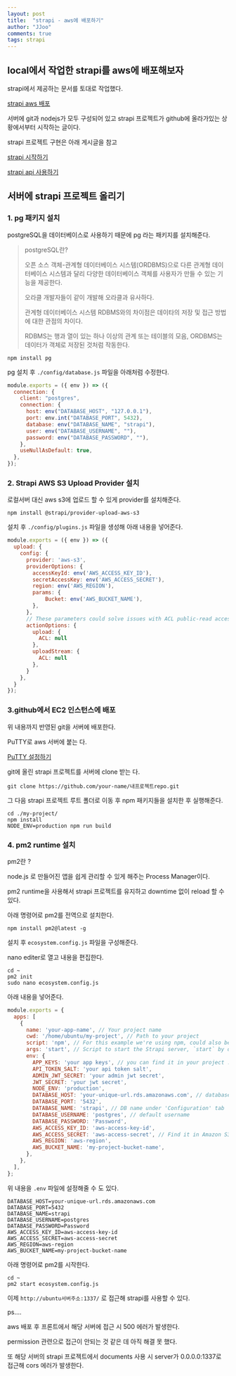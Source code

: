 ```yaml
---
layout: post
title:  "strapi - aws에 배포하기"
author: "JJoo"
comments: true
tags: strapi
---
```



## local에서 작업한 strapi를 aws에 배포해보자

strapi에서 제공하는 문서를 토대로 작업했다. 

[strapi aws 배포](https://docs.strapi.io/developer-docs/latest/setup-deployment-guides/deployment/hosting-guides/amazon-aws.html)

서버에 git과 nodejs가 모두 구성되어 있고 strapi 프로젝트가 github에 올라가있는 상황에서부터 시작하는 글이다. 

strapi 프로젝트 구현은 아래 게시글을 참고

[strapi 시작하기](https://jjoostudy.github.io/2022-08-30/strapi-%EC%8B%9C%EC%9E%91%ED%95%98%EA%B8%B0)

[strapi api 사용하기](https://jjoostudy.github.io/2022-09-14/strapi-api-%EC%82%AC%EC%9A%A9%ED%95%98%EA%B8%B0)


## 서버에 strapi 프로젝트 올리기 

### 1. pg 패키지 설치 

postgreSQL을 데이터베이스로 사용하기 때문에 pg 라는 패키지를 설치해준다.

> postgreSQL란?
> 
> 오픈 소스 객체-관계형 데이터베이스 시스템(ORDBMS)으로 다른 관계형 데이터베이스 시스템과 달리 다양한 데이터베이스 객체를 사용자가 만들 수 있는 기능을 제공한다. 
> 
> 오라클 개발자들이 같이 개발해 오라클과 유사하다. 
> 
> 관계형 데이터베이스 시스템 RDBMS와의 차이점은 데이타의 저장 및 접근 방법에 대한 관점의 차이다. 
> 
> RDBMS는 행과 열이 있는 하나 이상의 관계 또는 테이블의 모음, ORDBMS는 데이터가 객체로 저장된 것처럼 작동한다.


``` npm install pg ```

pg 설치 후 ``` ./config/database.js ``` 파일을 아래처럼 수정한다. 

```javascript 
module.exports = ({ env }) => ({
  connection: {
    client: "postgres",
    connection: {
      host: env("DATABASE_HOST", "127.0.0.1"),
      port: env.int("DATABASE_PORT", 5432),
      database: env("DATABASE_NAME", "strapi"),
      user: env("DATABASE_USERNAME", ""),
      password: env("DATABASE_PASSWORD", ""),
    },
    useNullAsDefault: true,
  },
});
```

### 2. Strapi AWS S3 Upload Provider 설치 

로컬서버 대신 aws s3에 업로드 할 수 있게 provider를 설치해준다. 

``` npm install @strapi/provider-upload-aws-s3 ```

설치 후 ``` ./config/plugins.js ``` 파일을 생성해 아래 내용을 넣어준다. 

```javascript 
module.exports = ({ env }) => ({
  upload: {
    config: {
      provider: 'aws-s3',
      providerOptions: {
        accessKeyId: env('AWS_ACCESS_KEY_ID'),
        secretAccessKey: env('AWS_ACCESS_SECRET'),
        region: env('AWS_REGION'),
        params: {
            Bucket: env('AWS_BUCKET_NAME'),
        },
      },
      // These parameters could solve issues with ACL public-read access — see [this issue](https://github.com/strapi/strapi/issues/5868) for details
      actionOptions: {
        upload: {
          ACL: null
        },
        uploadStream: {
          ACL: null
        },
      }
    },
  }
});
```

### 3.github에서 EC2 인스턴스에 배포

위 내용까지 반영된 git을 서버에 배포한다.

PuTTY로 aws 서버에 붙는 다. 

[PuTTY 설정하기](https://jjoostudy.github.io/2022-10-13/PuTTY-%EC%84%A4%EC%A0%95%ED%95%98%EA%B8%B0)

git에 올린 strapi 프로젝트를 서버에 clone 받는 다.

``` git clone https://github.com/your-name/내프로젝트repo.git ```

그 다음 strapi 프로젝트 루트 폴더로 이동 후 npm 패키지들을 설치한 후 실행해준다. 

```
cd ./my-project/
npm install
NODE_ENV=production npm run build
```

### 4. pm2 runtime 설치 

pm2란 ? 

node.js 로 만들어진 앱을 쉽게 관리할 수 있게 해주는 Process Manager이다. 

pm2 runtime을 사용해서 strapi 프로젝트를 유지하고 downtime 없이 reload 할 수 있다. 

아래 명령어로 pm2를 전역으로 설치한다. 

``` npm install pm2@latest -g ```

설치 후 ``` ecosystem.config.js ``` 파일을 구성해준다. 

nano editer로 열고 내용을 편집한다. 

```
cd ~
pm2 init
sudo nano ecosystem.config.js
```

아래 내용을 넣어준다. 

```javascript 
module.exports = {
  apps: [
    {
      name: 'your-app-name', // Your project name
      cwd: '/home/ubuntu/my-project', // Path to your project
      script: 'npm', // For this example we're using npm, could also be yarn
      args: 'start', // Script to start the Strapi server, `start` by default
      env: {
        APP_KEYS: 'your app keys', // you can find it in your project .env file.
        API_TOKEN_SALT: 'your api token salt',
        ADMIN_JWT_SECRET: 'your admin jwt secret',
        JWT_SECRET: 'your jwt secret',
        NODE_ENV: 'production',
        DATABASE_HOST: 'your-unique-url.rds.amazonaws.com', // database Endpoint under 'Connectivity & Security' tab
        DATABASE_PORT: '5432',
        DATABASE_NAME: 'strapi', // DB name under 'Configuration' tab
        DATABASE_USERNAME: 'postgres', // default username
        DATABASE_PASSWORD: 'Password',
        AWS_ACCESS_KEY_ID: 'aws-access-key-id',
        AWS_ACCESS_SECRET: 'aws-access-secret', // Find it in Amazon S3 Dashboard
        AWS_REGION: 'aws-region',
        AWS_BUCKET_NAME: 'my-project-bucket-name',
      },
    },
  ],
};
```

위 내용을 ```.env``` 파일에 설정해줄 수 도 있다. 

```
DATABASE_HOST=your-unique-url.rds.amazonaws.com
DATABASE_PORT=5432
DATABASE_NAME=strapi
DATABASE_USERNAME=postgres
DATABASE_PASSWORD=Password
AWS_ACCESS_KEY_ID=aws-access-key-id
AWS_ACCESS_SECRET=aws-access-secret
AWS_REGION=aws-region
AWS_BUCKET_NAME=my-project-bucket-name
```

아래 명령어로 pm2를 시작한다. 

```
cd ~
pm2 start ecosystem.config.js
```

이제 ```http://ubuntu서버주소:1337/``` 로 접근해 strapi를 사용할 수 있다. 


ps.... 

aws 배포 후 프론트에서 해당 서버에 접근 시 500 에러가 발생한다. 

permission 관련으로 접근이 안되는 것 같은 데 아직 해결 못 했다. 

또 해당 서버의 strapi 프로젝트에서 documents 사용 시 server가 0.0.0.0:1337로 접근해 cors 에러가 발생한다. 






